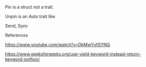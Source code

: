 
Pin is a struct not a trait.

Unpin is an Auto trait like

Send, Sync

References

https://www.youtube.com/watch?v=DkMwYxfSYNQ

https://www.geeksforgeeks.org/use-yield-keyword-instead-return-keyword-python/
